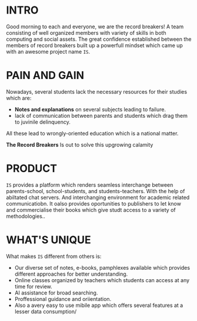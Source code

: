 # INTRO

Good morning to each and everyone, we are the record breakers!
A team consisting of well organized members with variety of skills in both
computing and social assets. The great confidence established between the members
of record breakers built up a powerfull mindset which came up with an awesome project
name `IS`.

# PAIN AND GAIN

Nowadays, several students lack the necessary resources for their studies which are:
- **Notes and explanations** on several subjects leading to failure.
- lack of communication between parents and students which drag them to juvinile
  delinquency.

All these lead to wrongly-oriented education which is a national matter.

**The Record Breakers** Is out to solve this  upgrowing calamity

# PRODUCT

`IS` provides a platform which renders seamless interchange between parents-school, school-students,
and students-teachers. With the help of  abiltated chat servers. And interchanging environment for academic related communicatiobn.
It oalso provides oportunities to publishers to let know and commercialise their books which give studt access to a variety of methodologies..

# WHAT'S UNIQUE

What makes `IS` different from others is:
- Our diverse set of notes, e-books, pamphlexes available which provides different approaches for better understanding.
- Online classes organized by teachers which students can access at any time for review.
- AI assistance for broad searching.
- Proffessional guidance and oriientation.
- Also a avery easy to use mibile app which offers several features at a lesser data consumption/
